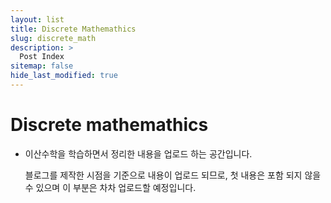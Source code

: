 ```yaml
---
layout: list
title: Discrete Mathemathics
slug: discrete_math
description: >
  Post Index
sitemap: false
hide_last_modified: true
---
```


# Discrete mathemathics

* 이산수학을 학습하면서 정리한 내용을 업로드 하는 공간입니다.

  블로그를 제작한 시점을 기준으로 내용이 업로드 되므로, 첫 내용은 포함 되지 않을 수 있으며 이 부분은 차차 업로드할 예정입니다.

